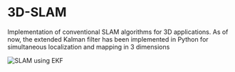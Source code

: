 # 3D-SLAM

Implementation of conventional SLAM algorithms for 3D applications. As of now, the extended Kalman filter has been implemented in Python for simultaneous localization and mapping in 3 dimensions


![SLAM using EKF](EKF_SLAM.gif) 

<!-- ## Files

* **GH_quad_main:** Contains variables to choose a control technique, setup simulation scenarios & controller parameters and run the simulation. See comments for instructions on how to edit the file.
* **default_quad_params:** Contains values for properties related to the Quadrotor and simulation (Quadrotor mass, simulation timestep etc.)
* **GH_Quadcopter:** Module containing the *Quadcopter* class. Parameters and control techniques have been implemented as attributes and methods of this class respectively
* **Indirect_TrajOpt_Quat:** Module containing the *iLQR* class for trajectory optimization. 

## Available Options

### Simulation Scenarios:

Apart from varying parameters such as simulation time via *default_quad_params.py*, it is possible to enforce actuator limits and add obstacles to be avoided (rendered as a sphere). Actuator limits are added as a 'clipping factor', where the limit of each control input is set as weight of the quadrotor times this factor.

### Control Techniques:

The following control and planning techniques are currently available:

* **PID:** This is implemented as a Cascade loop for position and attitude control. The controller gains can be added manually or the *PID_AutoTune* method can be used to find the gains. However, depending on the quadrotor characteristics, the function may take a significant amount of time to execute as it is based on manual tuning heuristics. 

* **LQR:** LQR has been implemented based on modifications for quaternions mentioned in [[1]](#1).

* **MPC:** Convex MPC is available but may not actually reach intermediate points if specified at present
 
* **iLQR:** Trajectory generation for control constraints and obstacle avoidance has been implemented by wrapping the iLQR algorithm inside an Augmented Lagrangian method based on [[2,3]](#2)


A **CBF (Control Barrier Function)** setting for obstacle avoidance is also available which can switched on if desired when setting up the simulation.


## References

<a id="1">[1]</a>:  https://github.com/Optimal-Control-16-745

<a id="2">[2]</a>: https://bjack205.github.io/papers/AL_iLQR_Tutorial.pdf

<a id="3">[3]</a>: B. E. Jackson, K. Tracy and Z. Manchester, "Planning With Attitude," in IEEE Robotics and Automation Letters, vol. 6, no. 3, pp. 5658-5664, July 2021, doi: 10.1109/LRA.2021.3052431. 

## Planned updates/To-dos

* MPC updates (reason about obstacles, handle waypoints better)
* Add options for simulating with disturbances such as wind and noisy estimates (which will requires estimation techniques) 
* Direct Trajectory optimization such as Collocation
* Improve PID autotuning 
* Update requirements.txt -->